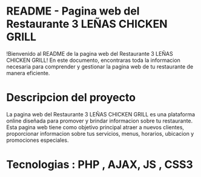 # README - Pagina web del Restaurante 3 LEÑAS CHICKEN GRILL

!Bienvenido al README de la pagina web del Restaurante 3 LEÑAS CHICKEN GRILL!
En este documento, encontraras toda la informacion necesaria para comprender y
gestionar la pagina web de tu restaurante de manera eficiente.



# Descripcion del proyecto
La pagina web del Restaurante 3 LEÑAS CHICKEN GRILL es una plataforma online diseñada para promover
y brindar informacion sobre tu restaurante. Esta pagina web tiene como objetivo principal atraer a nuevos clientes, 
proporcionar informacion sobre tus servicios, menus, horarios, ubicacion y promociones especiales.

# Tecnologias : PHP , AJAX, JS , CSS3



